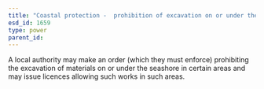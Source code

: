 ```yaml
---
title: "Coastal protection -  prohibition of excavation on or under the seashore"
esd_id: 1659
type: power
parent_id:  
---
```


A local authority may make an order (which they must enforce) prohibiting the excavation of materials on or under the seashore in certain areas and may issue licences allowing such works in such areas.

